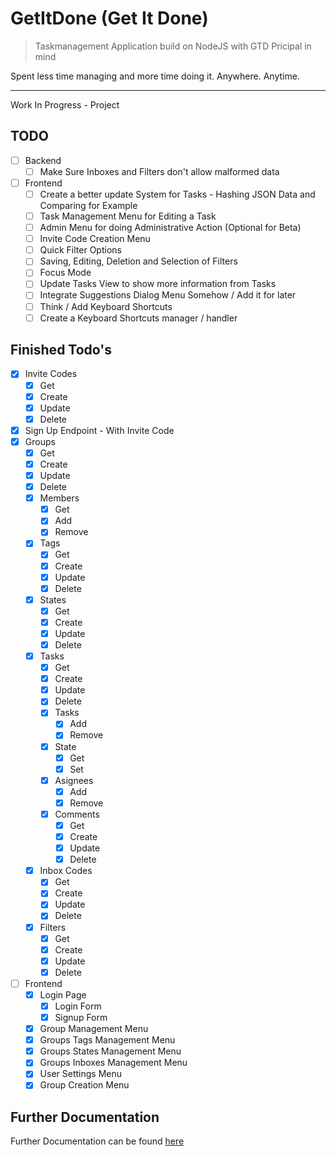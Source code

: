 # GetItDone (Get It Done)

> Taskmanagement Application build on NodeJS with GTD Pricipal in mind

Spent less time managing and more time doing it. Anywhere. Anytime.

---

Work In Progress - Project

## TODO

- [ ] Backend
  - [ ] Make Sure Inboxes and Filters don't allow malformed data

- [ ] Frontend
  - [ ] Create a better update System for Tasks - Hashing JSON Data and Comparing for Example
  - [ ] Task Management Menu for Editing a Task
  - [ ] Admin Menu for doing Administrative Action (Optional for Beta)
  - [ ] Invite Code Creation Menu
  - [ ] Quick Filter Options
  - [ ] Saving, Editing, Deletion and Selection of Filters
  - [ ] Focus Mode
  - [ ] Update Tasks View to show more information from Tasks
  - [ ] Integrate Suggestions Dialog Menu Somehow / Add it for later
  - [ ] Think / Add Keyboard Shortcuts
  - [ ] Create a Keyboard Shortcuts manager / handler

## Finished Todo's

- [X] Invite Codes
  - [X] Get
  - [X] Create
  - [X] Update
  - [X] Delete
- [X] Sign Up Endpoint - With Invite Code
- [X] Groups
  - [X] Get
  - [X] Create
  - [X] Update
  - [X] Delete
  - [X] Members
    - [X] Get
    - [X] Add
    - [X] Remove
  - [X] Tags
    - [X] Get
    - [X] Create
    - [X] Update
    - [X] Delete
  - [X] States
    - [X] Get
    - [X] Create
    - [X] Update
    - [X] Delete
  - [X] Tasks
    - [X] Get
    - [X] Create
    - [X] Update
    - [X] Delete
    - [X] Tasks
      - [X] Add
      - [X] Remove
    - [X] State
      - [X] Get
      - [X] Set
    - [X] Asignees
      - [X] Add
      - [X] Remove
    - [X] Comments
      - [X] Get
      - [X] Create
      - [X] Update
      - [X] Delete
  - [X] Inbox Codes
    - [X] Get
    - [X] Create
    - [X] Update
    - [X] Delete
  - [X] Filters
    - [X] Get
    - [X] Create
    - [X] Update
    - [X] Delete

- [ ] Frontend
  - [X] Login Page
    - [X] Login Form
    - [X] Signup Form
  - [X] Group Management Menu
  - [X] Groups Tags Management Menu
  - [X] Groups States Management Menu
  - [X] Groups Inboxes Management Menu
  - [X] User Settings Menu
  - [X] Group Creation Menu

## Further Documentation

Further Documentation can be found [here](DOCUMENTATION.md)
